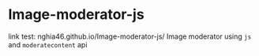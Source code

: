 # Image-moderator-js
link test: nghia46.github.io/Image-moderator-js/
Image moderator using `js` and `moderatecontent` api
